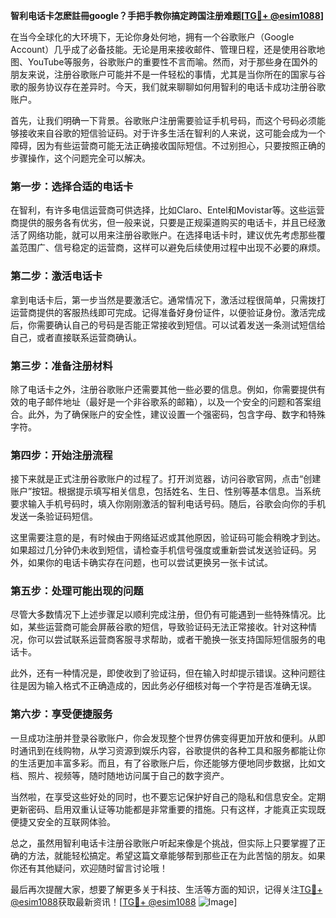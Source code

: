 **智利电话卡怎麽註冊google？手把手教你搞定跨国注册难题[[TG💪+ @esim1088](https://t.me/s/esim1088)]**

在当今全球化的大环境下，无论你身处何地，拥有一个谷歌账户（Google Account）几乎成了必备技能。无论是用来接收邮件、管理日程，还是使用谷歌地图、YouTube等服务，谷歌账户的重要性不言而喻。然而，对于那些身在国外的朋友来说，注册谷歌账户可能并不是一件轻松的事情，尤其是当你所在的国家与谷歌的服务协议存在差异时。今天，我们就来聊聊如何用智利的电话卡成功注册谷歌账户。

首先，让我们明确一下背景。谷歌账户注册需要验证手机号码，而这个号码必须能够接收来自谷歌的短信验证码。对于许多生活在智利的人来说，这可能会成为一个障碍，因为有些运营商可能无法正确接收国际短信。不过别担心，只要按照正确的步骤操作，这个问题完全可以解决。

### **第一步：选择合适的电话卡**
在智利，有许多电信运营商可供选择，比如Claro、Entel和Movistar等。这些运营商提供的服务各有优劣，但一般来说，只要是正规渠道购买的电话卡，并且已经激活了网络功能，就可以用来注册谷歌账户。在选择电话卡时，建议优先考虑那些覆盖范围广、信号稳定的运营商，这样可以避免后续使用过程中出现不必要的麻烦。

### **第二步：激活电话卡**
拿到电话卡后，第一步当然是要激活它。通常情况下，激活过程很简单，只需拨打运营商提供的客服热线即可完成。记得准备好身份证件，以便验证身份。激活完成后，你需要确认自己的号码是否能正常接收到短信。可以试着发送一条测试短信给自己，或者直接联系运营商确认。

### **第三步：准备注册材料**
除了电话卡之外，注册谷歌账户还需要其他一些必要的信息。例如，你需要提供有效的电子邮件地址（最好是一个非谷歌系的邮箱），以及一个安全的问题和答案组合。此外，为了确保账户的安全性，建议设置一个强密码，包含字母、数字和特殊字符。

### **第四步：开始注册流程**
接下来就是正式注册谷歌账户的过程了。打开浏览器，访问谷歌官网，点击“创建账户”按钮。根据提示填写相关信息，包括姓名、生日、性别等基本信息。当系统要求输入手机号码时，填入你刚刚激活的智利电话号码。随后，谷歌会向你的手机发送一条验证码短信。

这里需要注意的是，有时候由于网络延迟或其他原因，验证码可能会稍晚才到达。如果超过几分钟仍未收到短信，请检查手机信号强度或重新尝试发送验证码。另外，如果你的电话卡确实存在问题，也可以尝试更换另一张卡试试。

### **第五步：处理可能出现的问题**
尽管大多数情况下上述步骤足以顺利完成注册，但仍有可能遇到一些特殊情况。比如，某些运营商可能会屏蔽谷歌的短信，导致验证码无法正常接收。针对这种情况，你可以尝试联系运营商客服寻求帮助，或者干脆换一张支持国际短信服务的电话卡。

此外，还有一种情况是，即使收到了验证码，但在输入时却提示错误。这种问题往往是因为输入格式不正确造成的，因此务必仔细核对每一个字符是否准确无误。

### **第六步：享受便捷服务**
一旦成功注册并登录谷歌账户，你会发现整个世界仿佛变得更加开放和便利。从即时通讯到在线购物，从学习资源到娱乐内容，谷歌提供的各种工具和服务都能让你的生活更加丰富多彩。而且，有了谷歌账户后，你还能够方便地同步数据，比如文档、照片、视频等，随时随地访问属于自己的数字资产。

当然啦，在享受这些好处的同时，也不要忘记保护好自己的隐私和信息安全。定期更新密码、启用双重认证等功能都是非常重要的措施。只有这样，才能真正实现既便捷又安全的互联网体验。

总之，虽然用智利电话卡注册谷歌账户听起来像是个挑战，但实际上只要掌握了正确的方法，就能轻松搞定。希望这篇文章能够帮到那些正在为此苦恼的朋友。如果你还有其他疑问，欢迎随时留言讨论哦！

最后再次提醒大家，想要了解更多关于科技、生活等方面的知识，记得关注[TG💪+ @esim1088](https://t.me/s/esim1088)获取最新资讯！[[TG💪+ @esim1088](https://t.me/s/esim1088) ![Image](https://i.postimg.cc/4NQfJmqS/Snipaste-2025-05-13-00-14-12.png)]